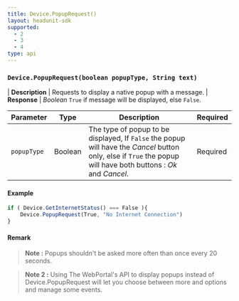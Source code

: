 ```yaml
---
title: Device.PopupRequest()
layout: headunit-sdk
supported:
  - 2
  - 3
  - 4
type: api
---
```


### `Device.PopupRequest(boolean popupType, String text)`

| **Description** | Requests to display a native popup with a message.
| **Response** | *Boolean*  `True` if message will be displayed, else `False`.

Parameter | Type | Description | Required
----|----|----|----
`popupType` | Boolean | The type of popup to be displayed,  If `False` the popup will have the *Cancel* button only, else if `True` the popup will have both buttons : *Ok* and *Cancel*. | Required

#### Example

```javascript
if ( Device.GetInternetStatus() === False ){
	Device.PopupRequest(True, "No Internet Connection")
}
```

#### Remark

>**Note :** Popups shouldn't be asked more often than once every 20 seconds.

>**Note 2 :** Using The WebPortal's API to display popups instead of Device.PopupRequest will let you choose between more and options and manage some events.